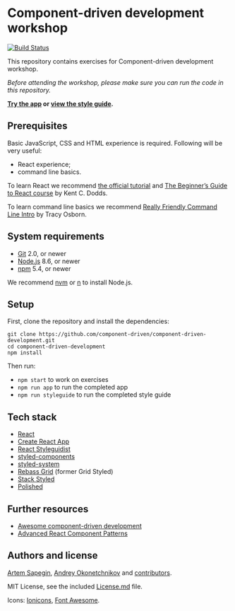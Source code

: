 # Component-driven development workshop

[![Build Status](https://travis-ci.org/component-driven/component-driven-development.svg)](https://travis-ci.org/component-driven/component-driven-development)

This repository contains exercises for Component-driven development workshop.

_Before attending the workshop, please make sure you can run the code in this repository._

**[Try the app](https://component-driven.github.io/component-driven-development/) or [view the style guide](https://component-driven.github.io/component-driven-development/styleguide/).**

## Prerequisites

Basic JavaScript, CSS and HTML experience is required. Following will be very useful:

- React experience;
- command line basics.

To learn React we recommend [the official tutorial](https://reactjs.org/tutorial/tutorial.html) and [The Beginner’s Guide to React course](https://egghead.io/courses/the-beginner-s-guide-to-react) by Kent C. Dodds.

To learn command line basics we recommend [Really Friendly Command Line Intro](https://hellowebbooks.com/learn-command-line/) by Tracy Osborn.

## System requirements

- [Git](https://git-scm.com/) 2.0, or newer
- [Node.js](https://nodejs.org/) 8.6, or newer
- [npm](https://www.npmjs.com/) 5.4, or newer

We recommend [nvm](https://github.com/creationix/nvm) or [n](https://github.com/tj/n) to install Node.js.

## Setup

First, clone the repository and install the dependencies:

```
git clone https://github.com/component-driven/component-driven-development.git
cd component-driven-development
npm install
```

Then run:

- `npm start` to work on exercises
- `npm run app` to run the completed app
- `npm run styleguide` to run the completed style guide

## Tech stack

- [React](https://reactjs.org/)
- [Create React App](https://github.com/facebook/create-react-app)
- [React Styleguidist](https://react-styleguidist.js.org/)
- [styled-components](https://www.styled-components.com/)
- [styled-system](https://jxnblk.com/styled-system/)
- [Rebass Grid](https://grid.rebassjs.org/) (former Grid Styled)
- [Stack Styled](https://sapegin.github.io/stack-styled/)
- [Polished](https://polished.js.org/)

## Further resources

- [Awesome component-driven development](https://github.com/component-driven/awesome-list)
- [Advanced React Component Patterns](https://egghead.io/courses/advanced-react-component-patterns)

## Authors and license

[Artem Sapegin](http://sapegin.me), [Andrey Okonetchnikov](http://okonet.ru/) and [contributors](https://github.com/component-driven/component-driven-development/graphs/contributors).

MIT License, see the included [License.md](License.md) file.

Icons: [Ionicons](https://ionicons.com/), [Font Awesome](https://fontawesome.com/).
